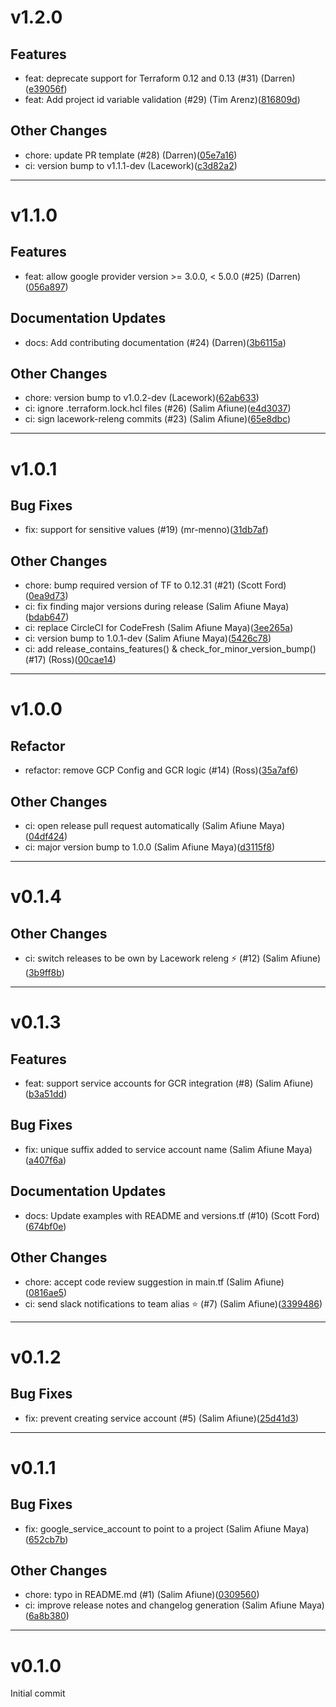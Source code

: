 # v1.2.0

## Features
* feat: deprecate support for Terraform 0.12 and 0.13 (#31) (Darren)([e39056f](https://github.com/lacework/terraform-gcp-service-account/commit/e39056f90a624c983af3d0a0b44dc4922e31fd06))
* feat: Add project id variable validation (#29) (Tim Arenz)([816809d](https://github.com/lacework/terraform-gcp-service-account/commit/816809d744127682e1f8f2537319b1dc164e55d1))
## Other Changes
* chore: update PR template (#28) (Darren)([05e7a16](https://github.com/lacework/terraform-gcp-service-account/commit/05e7a16938aa88ccd7893ca2252e4210766b0d9c))
* ci: version bump to v1.1.1-dev (Lacework)([c3d82a2](https://github.com/lacework/terraform-gcp-service-account/commit/c3d82a2ae2dea6ebb8896f82306591fde4312268))
---
# v1.1.0

## Features
* feat: allow google provider version >= 3.0.0, < 5.0.0 (#25) (Darren)([056a897](https://github.com/lacework/terraform-gcp-service-account/commit/056a897ad2ff0d064fc90bd54415b72b411e4738))
## Documentation Updates
* docs: Add contributing documentation (#24) (Darren)([3b6115a](https://github.com/lacework/terraform-gcp-service-account/commit/3b6115abb9983aa591293695aecca044144d9d3e))
## Other Changes
* chore: version bump to v1.0.2-dev (Lacework)([62ab633](https://github.com/lacework/terraform-gcp-service-account/commit/62ab6332715ac585c0491be228d37b997e4fad1c))
* ci: ignore .terraform.lock.hcl files (#26) (Salim Afiune)([e4d3037](https://github.com/lacework/terraform-gcp-service-account/commit/e4d3037406b895031ad660cf74fc8397f3711590))
* ci: sign lacework-releng commits (#23) (Salim Afiune)([65e8dbc](https://github.com/lacework/terraform-gcp-service-account/commit/65e8dbc395428e4af5252b5470e01d26fafaeb57))
---
# v1.0.1

## Bug Fixes
* fix: support for sensitive values (#19) (mr-menno)([31db7af](https://github.com/lacework/terraform-gcp-service-account/commit/31db7afbaddae7f3824d48eb8e9534730e217881))
## Other Changes
* chore: bump required version of TF to 0.12.31 (#21) (Scott Ford)([0ea9d73](https://github.com/lacework/terraform-gcp-service-account/commit/0ea9d73a46d74e67a208f2971ecefd3fc5c96d75))
* ci: fix finding major versions during release (Salim Afiune Maya)([bdab647](https://github.com/lacework/terraform-gcp-service-account/commit/bdab64747b609ef856c08d7e48c5485f9df6849a))
* ci: replace CircleCI for CodeFresh (Salim Afiune Maya)([3ee265a](https://github.com/lacework/terraform-gcp-service-account/commit/3ee265a9d508726fca7fa67c2bc573365c0950ae))
* ci: version bump to 1.0.1-dev (Salim Afiune Maya)([5426c78](https://github.com/lacework/terraform-gcp-service-account/commit/5426c78cd6580887086d8c54e057683587866645))
* ci: add release_contains_features() & check_for_minor_version_bump() (#17) (Ross)([00cae14](https://github.com/lacework/terraform-gcp-service-account/commit/00cae146dcf4a927d87775fd0f5582702ef07fc5))
---
# v1.0.0

## Refactor
* refactor: remove GCP Config and GCR logic (#14) (Ross)([35a7af6](https://github.com/lacework/terraform-gcp-service-account/commit/35a7af6d9753ec9d6796b9af8c47440bece6cdaa))
## Other Changes
* ci: open release pull request automatically (Salim Afiune Maya)([04df424](https://github.com/lacework/terraform-gcp-service-account/commit/04df4240efdb4dd2f34a8ae8975f9097140b9ad7))
* ci: major version bump to 1.0.0 (Salim Afiune Maya)([d3115f8](https://github.com/lacework/terraform-gcp-service-account/commit/d3115f8b611ac85d33231c298d7c4fb847e8af00))
---
# v0.1.4

## Other Changes
* ci: switch releases to be own by Lacework releng ⚡ (#12) (Salim Afiune)([3b9ff8b](https://github.com/lacework/terraform-gcp-service-account/commit/3b9ff8b8799c012d6b685d7745a11f0119c5abd7))
---
# v0.1.3

## Features
* feat: support service accounts for GCR integration (#8) (Salim Afiune)([b3a51dd](https://github.com/lacework/terraform-gcp-service-account/commit/b3a51ddc2b3b9eddcb49385019ae706698771c85))
## Bug Fixes
* fix: unique suffix added to service account name (Salim Afiune Maya)([a407f6a](https://github.com/lacework/terraform-gcp-service-account/commit/a407f6a94baf1df4926b719291e3ced1e6750993))
## Documentation Updates
* docs: Update examples with README and versions.tf (#10) (Scott Ford)([674bf0e](https://github.com/lacework/terraform-gcp-service-account/commit/674bf0edada7991803ecbd6fa11cc2b0638f01eb))
## Other Changes
* chore: accept code review suggestion in main.tf (Salim Afiune)([0816ae5](https://github.com/lacework/terraform-gcp-service-account/commit/0816ae5e5ff25e3e4ff775916f0acbb6837ba4a9))
* ci: send slack notifications to team alias ⭐ (#7) (Salim Afiune)([3399486](https://github.com/lacework/terraform-gcp-service-account/commit/3399486655f3c1c5d23c5b67f7908c5da54d0811))
---
# v0.1.2

## Bug Fixes
* fix: prevent creating service account (#5) (Salim Afiune)([25d41d3](https://github.com/lacework/terraform-gcp-service-account/commit/25d41d34b897e473a26d21465b4a5eb2c7e7e0e4))
---
# v0.1.1

## Bug Fixes
* fix: google_service_account to point to a project (Salim Afiune Maya)([652cb7b](https://github.com/lacework/terraform-gcp-service-account/commit/652cb7bbe13b526c67d8006a92aec121585856c4))
## Other Changes
* chore: typo in README.md (#1) (Salim Afiune)([0309560](https://github.com/lacework/terraform-gcp-service-account/commit/03095603bb916a8ce447849fa64c2112417a4b31))
* ci: improve release notes and changelog generation (Salim Afiune Maya)([6a8b380](https://github.com/lacework/terraform-gcp-service-account/commit/6a8b38042d22828eb5f22ebfaef3096380beda86))
---
# v0.1.0

Initial commit
